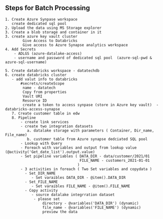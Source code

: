## Steps for Batch Processing
    1. Create Azure Synpase workspace 
       create dedicated sql pool 
    2. Upload the data using MS Storage explorer
    3. Create a blob storage and container in it
    3. create azure key vault cluster 
            Give Access to Databricks
            Give access to Azure Synapse analytics workspace
    4. Add Secrets 
        - ADLGS (azure-datalake-access)
        - username and password of dedicated sql pool  (azure-sql-pwd & azure-sql-username)
     
    5. Create databricks workspace - datatechdb
    6. create databricks cluster 
       - add valut info to databricks 
           #secrets/createScope 
            name - datatech
            Copy from properties 
            Vault URI
            Resource ID
            create a token to access synpase (store in Azure key vault)  - databricks-access-synapse            
       7. Create customer table in edw
       8. Pipeline 
           - create link services
           - create two integration datasets
              a. datalake storage with parameters ( Container, Dir_name, File_name)
              b. customer table from Azure synapse dedciated SQL pool
           - Lookup with Query
           - Foreach with variables and output from lookup value (@activity('Get_date_list').output.value)
           - Set pipeline variables ( DATA_DIR - data/customer/2021/01
                                      FILE_NAME - customers_2021-01-01
                                     )
           - 3 activities in foreach ( Two Set variables and copydata )
             - Set_DIR_NAME 
                - Set varaibles DATA_DIR - @item().DATA_DIR
             - Set_FILE_NAME
                - Set varaibles FILE_NAME - @item().FILE_NAME
             - Copy activity
                - source datalake integrration dataset
                 - please set 
                     directory - @variables('DATA_DIR') (dynamic)
                     file_name - @variables('FILE_NAME') (dynamic)
                     preview the data 
                     
